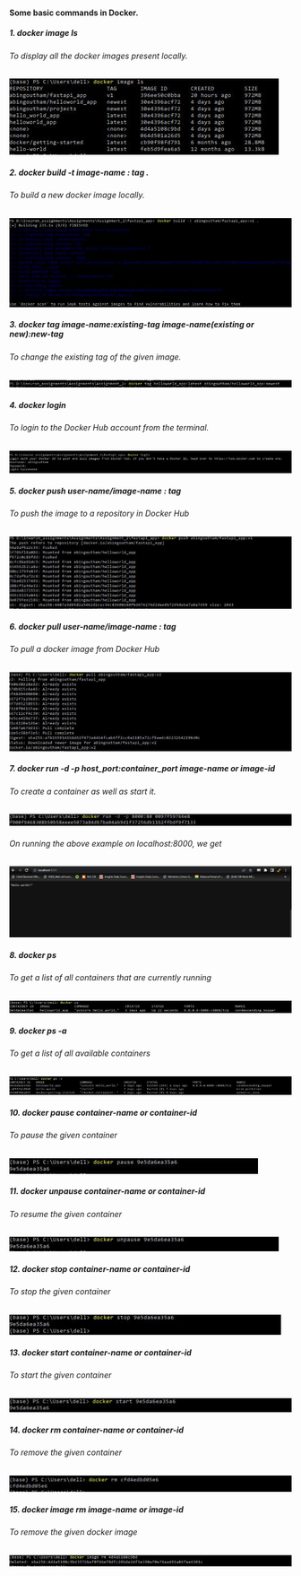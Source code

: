 #### Some basic commands in Docker.

##### 1. docker image ls

###### To display all the docker images present locally.

![](Images/docker_image_list.JPG)



##### 2. docker build -t image-name : tag .

###### To build a new docker image locally.

![](Images/docker_build_new.JPG)



##### 3. docker tag image-name:existing-tag image-name(existing or new):new-tag
  
###### To change the existing tag of the given image.
  
![](Images/docker_changing_tagname.JPG)
  
  
  
##### 4. docker login

###### To login to the Docker Hub account from the terminal.

![](Images/docker_login(before_push).JPG)



##### 5. docker push user-name/image-name : tag

###### To push the image to a repository in Docker Hub

![](Images/docker_push_new.jpg)



##### 6. docker pull user-name/image-name : tag

###### To pull a docker image from Docker Hub

![](Images/docker_pull.JPG)



##### 7. docker run -d -p  host_port:container_port  image-name or image-id

###### To create a container as well as start it.

![](Images/docker_run_new.JPG)

###### On running the above example on localhost:8000, we get

![](Images/localhost.JPG)



##### 8. docker ps

###### To get a list of all containers that are currently running

![](Images/list_of_running_containers.JPG)



##### 9. docker ps -a

###### To get a list of all available containers

![](Images/list_of_all_containers.JPG)



##### 10. docker pause  container-name or container-id

###### To pause the given container

![](Images/pause_container.JPG)



##### 11. docker unpause  container-name or container-id

###### To resume the given container

![](Images/unpause_container.JPG)



##### 12. docker stop  container-name or container-id

###### To stop the given container

![](Images/stopping_container.JPG)



##### 13. docker start  container-name or container-id

###### To start the given container

![](Images/starting_container.JPG)



##### 14. docker rm  container-name or container-id

###### To remove the given container

![](Images/remove_container.JPG)



##### 15. docker image rm image-name or image-id

###### To remove the given docker image

![](Images/delete_docker_imageJPG.JPG)

